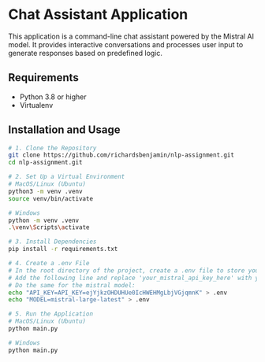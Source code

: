 # Chat Assistant Application

This application is a command-line chat assistant powered by the Mistral AI model. It provides interactive conversations and processes user input to generate responses based on predefined logic.

## Requirements
- Python 3.8 or higher
- Virtualenv

## Installation and Usage

```bash
# 1. Clone the Repository
git clone https://github.com/richardsbenjamin/nlp-assignment.git
cd nlp-assignment.git

# 2. Set Up a Virtual Environment
# MacOS/Linux (Ubuntu)
python3 -m venv .venv
source venv/bin/activate

# Windows
python -m venv .venv
.\venv\Scripts\activate

# 3. Install Dependencies
pip install -r requirements.txt

# 4. Create a .env File
# In the root directory of the project, create a .env file to store your API key:
# Add the following line and replace 'your_mistral_api_key_here' with your actual API key
# Do the same for the mistral model:
echo "API_KEY=API_KEY=ejYjkzOHDUHUe0IcHWEHMgLbjVGjqmnK" > .env
echo "MODEL=mistral-large-latest" > .env

# 5. Run the Application
# MacOS/Linux (Ubuntu)
python main.py

# Windows
python main.py